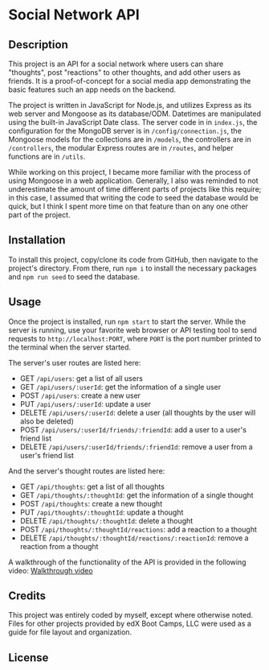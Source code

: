 # Social Network API

## Description

This project is an API for a social network where users can share "thoughts", post "reactions" to other thoughts, and add other users as friends. It is a proof-of-concept for a social media app demonstrating the basic features such an app needs on the backend.

The project is written in JavaScript for Node.js, and utilizes Express as its web server and Mongoose as its database/ODM. Datetimes are manipulated using the built-in JavaScript Date class. The server code in in `index.js`, the configuration for the MongoDB server is in `/config/connection.js`, the Mongoose models for the collections are in `/models`, the controllers are in `/controllers`, the modular Express routes are in `/routes`, and helper functions are in `/utils`.

While working on this project, I became more familiar with the process of using Mongoose in a web application. Generally, I also was reminded to not underestimate the amount of time different parts of projects like this require; in this case, I assumed that writing the code to seed the database would be quick, but I think I spent more time on that feature than on any one other part of the project.

## Installation

To install this project, copy/clone its code from GitHub, then navigate to the project's directory. From there, run `npm i` to install the necessary packages and `npm run seed` to seed the database.

## Usage

Once the project is installed, run `npm start` to start the server. While the server is running, use your favorite web browser or API testing tool to send requests to `http://localhost:PORT`, where `PORT` is the port number printed to the terminal when the server started.

The server's user routes are listed here:
- GET `/api/users`: get a list of all users
- GET `/api/users/:userId`: get the information of a single user
- POST `/api/users`: create a new user
- PUT `/api/users/:userId`: update a user
- DELETE `/api/users/:userId`: delete a user (all thoughts by the user will also be deleted)
- POST `/api/users/:userId/friends/:friendId`: add a user to a user's friend list
- DELETE `/api/users/:userId/friends/:friendId`: remove a user from a user's friend list

And the server's thought routes are listed here:
- GET `/api/thoughts`: get a list of all thoughts
- GET `/api/thoughts/:thoughtId`: get the information of a single thought
- POST `/api/thoughts`: create a new thought
- PUT `/api/thoughts/:thoughtId`: update a thought
- DELETE `/api/thoughts/:thoughtId`: delete a thought
- POST `/api/thoughts/:thoughtId/reactions`: add a reaction to a thought
- DELETE `/api/thoughts/:thoughtId/reactions/:reactionId`: remove a reaction from a thought

A walkthrough of the functionality of the API is provided in the following video: [Walkthrough video](./walkthrought.webm)

## Credits

This project was entirely coded by myself, except where otherwise noted. Files for other projects provided by edX Boot Camps, LLC were used as a guide for file layout and organization.

## License

